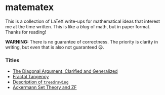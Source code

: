 # matematex
This is a collection of LaTeX write-ups for mathematical ideas that interest me at the time written. This is like a *blog* of math, but in paper format. Thanks for reading!

**WARNING:** There is no guarantee of correctness. The priority is clarity in writing, but even that is also not guaranteed 😩.

### Titles
* [The Diagonal Argument, Clarified and Generalized](files/diagonal.pdf)
* [Fractal Tangency](files/fractal.pdf)
* [Description of `treedrawing`](files/treedrawing.pdf)
* [Ackermann Set Theory and ZF](files/ackermann.pdf)